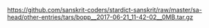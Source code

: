 https://github.com/sanskrit-coders/stardict-sanskrit/raw/master/sa-head/other-entries/tars/bopp__2017-06-21_11-42-02__0MB.tar.gz
